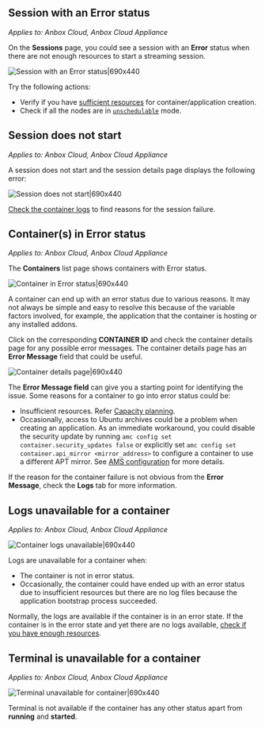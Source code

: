 ## Session with an Error status
*Applies to: Anbox Cloud, Anbox Cloud Appliance*

On the **Sessions** page, you could see a session with an **Error** status when there are not enough resources to start a streaming session. 

![Session with an Error status|690x440](https://assets.ubuntu.com/v1/91739759-session-error.png)

Try the following actions:
* Verify if you have [sufficient resources](https://discourse.ubuntu.com/t/capacity-planning/28717) for container/application creation.
* Check if all the nodes are in [`unschedulable`](https://discourse.ubuntu.com/t/ams-configuration/20872) mode.

## Session does not start
*Applies to: Anbox Cloud, Anbox Cloud Appliance*

A session does not start and the session details page displays the following error:

![Session does not start|690x440](https://assets.ubuntu.com/v1/52b32f73-session-does-not-start.png)

[Check the container logs](https://discourse.ubuntu.com/t/how-to-view-the-container-logs/24329) to find reasons for the session failure.


## Container(s) in Error status
*Applies to: Anbox Cloud, Anbox Cloud Appliance*

The **Containers** list page shows containers with Error status.

![Container in Error status|690x440](https://assets.ubuntu.com/v1/aaf1194c-container-list-error.png)

A container can end up with an error status due to various reasons. It may not always be simple and easy to resolve this because of the variable factors involved, for example, the application that the container is hosting or any installed addons.

Click on the corresponding **CONTAINER ID** and check the container details page for any possible error messages. The container details page has an **Error Message** field that could be useful.

![Container details page|690x440](https://assets.ubuntu.com/v1/0ff0d3ff-container-details-error.png)

The **Error Message field** can give you a starting point for identifying the issue. Some reasons for a container to go into error status could be:
* Insufficient resources. Refer [Capacity planning](https://discourse.ubuntu.com/t/capacity-planning/28717).
* Occasionally, access to Ubuntu archives could be a problem when creating an application. As an immediate workaround, you could disable the security update by running `amc config set container.security_updates false` or explicitly set `amc config set container.api_mirror <mirror_address>` to configure a container to use a different APT mirror. See [AMS configuration](https://discourse.ubuntu.com/t/ams-configuration/20872) for more details.
 
If the reason for the container failure is not obvious from the **Error Message**, check the **Logs** tab for more information.

## Logs unavailable for a container
*Applies to: Anbox Cloud, Anbox Cloud Appliance*

![Container logs unavailable|690x440](https://assets.ubuntu.com/v1/db938c41-logs-unavailable-for-container.png)

Logs are unavailable for a container when:
* The container is not in error status.
* Occasionally, the container could have ended up with an error status due to insufficient resources but there are no log files because the application bootstrap process succeeded.

Normally, the logs are available if the container is in an error state. If the container is in the error state and yet there are no logs available, [check if you have enough resources](https://discourse.ubuntu.com/t/capacity-planning/28717).

## Terminal is unavailable for a container
*Applies to: Anbox Cloud, Anbox Cloud Appliance*

![Terminal unavailable for container|690x440](https://assets.ubuntu.com/v1/e85fb9ab-terminal-unavailable-for-container.png)

Terminal is not available if the container has any other status apart from **running** and **started**.
